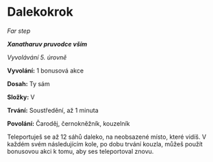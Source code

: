 # Dalekokrok

*Far step*

***Xanatharuv pruvodce vším***

 *Vyvolávání 5. úrovně* 

**Vyvolání:** 1 bonusová akce

**Dosah:** Ty sám

**Složky:** V

**Trvání:** Soustředění, až 1 minuta

**Povolání:** Čaroděj, černokněžník, kouzelník

Teleportuješ se až 12 sáhů daleko, na neobsazené místo, které vidíš. V každém svém následujícím kole, po dobu trvání kouzla, můžeš použít bonusovou akci k tomu, aby ses teleportoval znovu.